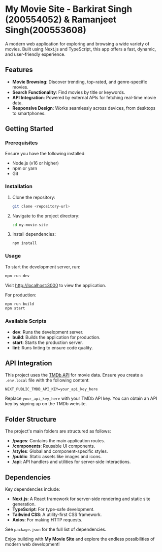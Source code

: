 
# My Movie Site -  Barkirat Singh (200554052) & Ramanjeet Singh(200553608) 

A modern web application for exploring and browsing a wide variety of movies. Built using Next.js and TypeScript, this app offers a fast, dynamic, and user-friendly experience.

## Features

- **Movie Browsing**: Discover trending, top-rated, and genre-specific movies.
- **Search Functionality**: Find movies by title or keywords.
- **API Integration**: Powered by external APIs for fetching real-time movie data.
- **Responsive Design**: Works seamlessly across devices, from desktops to smartphones.

## Getting Started

### Prerequisites

Ensure you have the following installed:

- Node.js (v16 or higher)
- npm or yarn
- Git

### Installation

1. Clone the repository:
   ```bash
   git clone <repository-url>
   ```

2. Navigate to the project directory:
   ```bash
   cd my-movie-site
   ```

3. Install dependencies:
   ```bash
   npm install
   ```

### Usage

To start the development server, run:
```bash
npm run dev
```

Visit [http://localhost:3000](http://localhost:3000) to view the application.

For production:
```bash
npm run build
npm start
```

### Available Scripts

- **dev**: Runs the development server.
- **build**: Builds the application for production.
- **start**: Starts the production server.
- **lint**: Runs linting to ensure code quality.

## API Integration

This project uses the [TMDb API](https://www.themoviedb.org/) for movie data. Ensure you create a `.env.local` file with the following content:

```env
NEXT_PUBLIC_TMDB_API_KEY=your_api_key_here
```

Replace `your_api_key_here` with your TMDb API key. You can obtain an API key by signing up on the TMDb website.

## Folder Structure

The project's main folders are structured as follows:

- **/pages**: Contains the main application routes.
- **/components**: Reusable UI components.
- **/styles**: Global and component-specific styles.
- **/public**: Static assets like images and icons.
- **/api**: API handlers and utilities for server-side interactions.

## Dependencies

Key dependencies include:

- **Next.js**: A React framework for server-side rendering and static site generation.
- **TypeScript**: For type-safe development.
- **Tailwind CSS**: A utility-first CSS framework.
- **Axios**: For making HTTP requests.

See `package.json` for the full list of dependencies.


Enjoy building with **My Movie Site** and explore the endless possibilities of modern web development!
